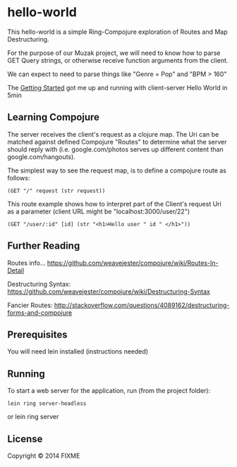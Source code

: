# hello-world

This hello-world is a simple Ring-Compojure exploration of Routes and Map
Destructuring.

For the purpose of our Muzak project, we will need to know how to parse
GET Query strings, or otherwise receive function arguments from the client.

We can expect to need to parse things like "Genre = Pop" and "BPM > 160"

The [Getting Started](https://github.com/weavejester/compojure/wiki/Getting-Started) got me up and running with client-server Hello World in 5min

## Learning Compojure
The server receives the client's request as a clojure map. The Uri can be
matched against defined Compojure "Routes" to determine what the server should
reply with (i.e. google.com/photos serves up different content than
google.com/hangouts).

The simplest way to see the request map, is to define a compojure route as
follows:
```
(GET "/" request (str request))
```

This route example shows how to interpret part of the Client's request Uri as
a parameter (client URL might be "localhost:3000/user/22")
```
(GET "/user/:id" [id] (str "<h1>Hello user " id " </h1>"))
```

## Further Reading
Routes info...
https://github.com/weavejester/compojure/wiki/Routes-In-Detail

Destructuring Syntax:
https://github.com/weavejester/compojure/wiki/Destructuring-Syntax

Fancier Routes:
http://stackoverflow.com/questions/4089162/destructuring-forms-and-compojure


## Prerequisites

You will need lein installed (instructions needed)

## Running

To start a web server for the application, run (from the project folder):

    lein ring server-headless
or
    lein ring server

## License

Copyright © 2014 FIXME
